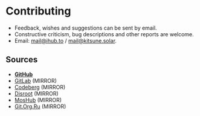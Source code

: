 # Contributing

- Feedback, wishes and suggestions can be sent by email.
- Constructive criticism, bug descriptions and other reports are welcome.
- Email: [mail@ihub.to](mailto:mail@ihub.to) / [mail@kitsune.solar](mailto:mail@kitsune.solar).

## Sources

- [**GitHub**](https://github.com/pkgstore)
- [GitLab](https://gitlab.com/pkgstore) (MIRROR)
- [Codeberg](https://codeberg.org/pkgstore) (MIRROR)
- [Disroot](https://git.disroot.org/pkgstore) (MIRROR)
- [MosHub](https://hub.mos.ru/pkgstore) (MIRROR)
- [Git.Org.Ru](https://git.org.ru/pkgstore) (MIRROR)
